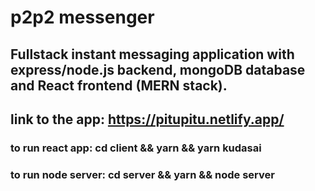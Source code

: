 # p2p2 messenger
## Fullstack instant messaging application with express/node.js backend, mongoDB database and React frontend (MERN stack). 
## link to the app: https://pitupitu.netlify.app/
### to run react app: cd client && yarn && yarn kudasai
### to run node server: cd server && yarn && node server

